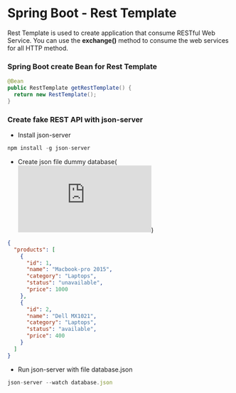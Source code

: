 # Spring Boot - Rest Template
Rest Template is used to create application that consume RESTful Web Service. You
can use the **exchange()** method to consume the web services for all
HTTP method. 

### Spring Boot create Bean for Rest Template
```java
@Bean
public RestTemplate getRestTemplate() {
  return new RestTemplate();
}
```

### Create fake REST API with json-server
- Install json-server
```js
npm install -g json-server  
```
- Create json file dummy database(![database.json](https://github.com/tradk/spring-master/blob/master/springboot-resttemplate/database.json))
```json
{
  "products": [
    {
      "id": 1,
      "name": "Macbook-pro 2015",
      "category": "Laptops",
      "status": "unavailable",
      "price": 1000
    },
    {
      "id": 2,
      "name": "Dell MX1021",
      "category": "Laptops",
      "status": "available",
      "price": 400
    }
  ]
}
```
- Run json-server with file database.json
```javascript
json-server --watch database.json 
```